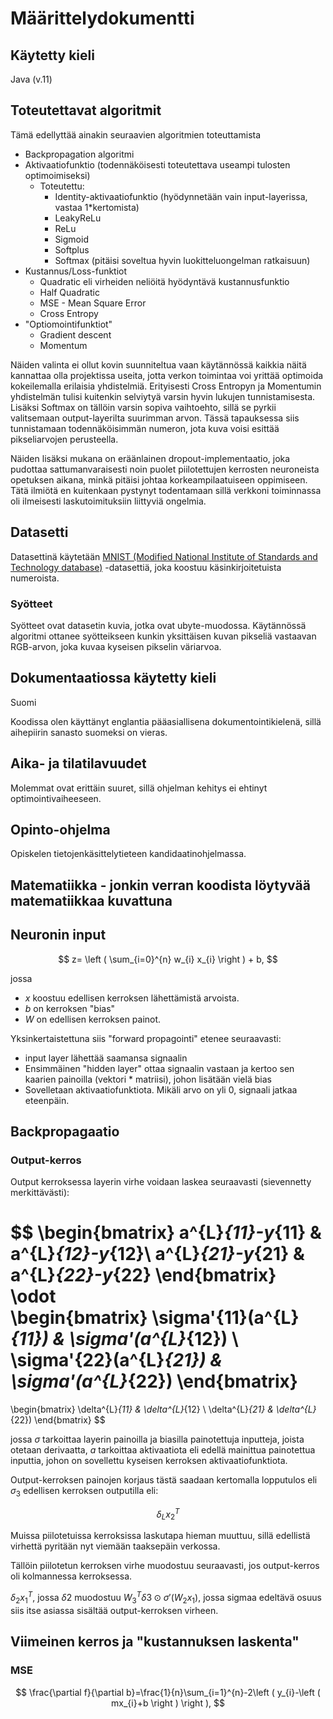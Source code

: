 # Määrittelydokumentti

## Käytetty kieli

Java (v.11)

## Toteutettavat algoritmit

Tämä edellyttää ainakin seuraavien algoritmien toteuttamista

* Backpropagation algoritmi
* Aktivaatiofunktio (todennäköisesti toteutettava useampi tulosten optimoimiseksi)
    * Toteutettu:
        * Identity-aktivaatiofunktio (hyödynnetään vain input-layerissa, vastaa 1*kertomista)
        * LeakyReLu
        * ReLu
        * Sigmoid
        * Softplus
        * Softmax (pitäisi soveltua hyvin luokitteluongelman ratkaisuun)
* Kustannus/Loss-funktiot
    * Quadratic eli virheiden neliöitä hyödyntävä kustannusfunktio
    * Half Quadratic
    * MSE - Mean Square Error
    * Cross Entropy
* "Optiomointifunktiot"
    * Gradient descent
    * Momentum

Näiden valinta ei ollut kovin suunniteltua vaan käytännössä kaikkia näitä kannattaa olla projektissa useita, jotta verkon toimintaa voi yrittää optimoida kokeilemalla erilaisia yhdistelmiä. Erityisesti Cross Entropyn ja Momentumin yhdistelmän tulisi kuitenkin selviytyä varsin hyvin lukujen tunnistamisesta. Lisäksi Softmax on tällöin varsin sopiva vaihtoehto, sillä se pyrkii valitsemaan output-layerilta suurimman arvon. Tässä tapauksessa siis tunnistamaan todennäköisimmän numeron, jota kuva voisi esittää pikseliarvojen perusteella.

Näiden lisäksi mukana on eräänlainen dropout-implementaatio, joka pudottaa sattumanvaraisesti noin puolet piilotettujen kerrosten neuroneista opetuksen aikana, minkä pitäisi johtaa korkeampilaatuiseen oppimiseen. Tätä ilmiötä en kuitenkaan pystynyt todentamaan sillä verkkoni toiminnassa oli ilmeisesti laskutoimituksiin liittyviä ongelmia.

## Datasetti

Datasettinä käytetään [MNIST (Modified National Institute of Standards and Technology database)](http://yann.lecun.com/exdb/mnist/) -datasettiä, joka koostuu käsinkirjoitetuista numeroista. 

### Syötteet

Syötteet ovat datasetin kuvia, jotka ovat ubyte-muodossa. Käytännössä algoritmi ottanee syötteikseen kunkin yksittäisen kuvan pikseliä vastaavan RGB-arvon, joka kuvaa kyseisen pikselin väriarvoa.

## Dokumentaatiossa käytetty kieli

Suomi

Koodissa olen käyttänyt englantia pääasiallisena dokumentointikielenä, sillä aihepiirin sanasto suomeksi on vieras.

## Aika- ja tilatilavuudet

Molemmat ovat erittäin suuret, sillä ohjelman kehitys ei ehtinyt optimointivaiheeseen.


## Opinto-ohjelma

Opiskelen tietojenkäsittelytieteen kandidaatinohjelmassa.

## Matematiikka - jonkin verran koodista löytyvää matematiikkaa kuvattuna

## Neuronin input

$$
z= \left ( \sum_{i=0}^{n} w_{i} x_{i} \right ) + b,
$$

jossa

* $x$ koostuu edellisen kerroksen lähettämistä arvoista.
* $b$ on kerroksen "bias"
* $W$ on edellisen kerroksen painot.

Yksinkertaistettuna siis "forward propagointi" etenee seuraavasti:

* input layer lähettää saamansa signaalin
* Ensimmäinen "hidden layer" ottaa signaalin vastaan ja kertoo sen kaarien painoilla (vektori * matriisi), johon lisätään vielä bias
* Sovelletaan aktivaatiofunktiota. Mikäli arvo on yli 0, signaali jatkaa eteenpäin.

## Backpropagaatio

### Output-kerros

Output kerroksessa layerin virhe voidaan laskea seuraavasti (sievennetty merkittävästi):

$$
\begin{bmatrix}
a^{L}_{11}-y_{11} & a^{L}_{12}-y_{12}\\ 
a^{L}_{21}-y_{21} & a^{L}_{22}-y_{22}
\end{bmatrix}
\odot  
\begin{bmatrix}
\sigma'{11}(a^{L}_{11}) & \sigma'(a^{L}_{12}) \\ 
\sigma'{22}(a^{L}_{21}) & \sigma'(a^{L}_{22})
\end{bmatrix}
=
\begin{bmatrix}
\delta^{L}_{11} & \delta^{L}_{12} \\ 
\delta^{L}_{21} & \delta^{L}_{22})
\end{bmatrix}
$$


jossa $\sigma$ tarkoittaa layerin painoilla ja biasilla painotettuja inputteja, joista otetaan derivaatta, $a$ tarkoittaa aktivaatiota eli edellä mainittua painotettua inputtia, johon on sovellettu kyseisen kerroksen aktivaatiofunktiota. 

Output-kerroksen painojen korjaus tästä saadaan kertomalla lopputulos eli $\sigma_{3}$ edellisen kerroksen outputilla eli:

$$\delta_{L} x^{T}_{2}$$

Muissa piilotetuissa kerroksissa laskutapa hieman muuttuu, sillä edellistä virhettä pyritään nyt viemään taaksepäin verkossa.

Tällöin piilotetun kerroksen virhe muodostuu seuraavasti, jos output-kerros oli kolmannessa kerroksessa.

$\delta_{2} x^{T}_{1}$, jossa $\delta{2}$ muodostuu $W^{T}_{3} \delta{3} \odot \sigma'(W_{2} x_{1})$, jossa sigmaa edeltävä osuus siis itse asiassa sisältää output-kerroksen virheen.

## Viimeinen kerros ja "kustannuksen laskenta"

### MSE

$$
\frac{\partial f}{\partial b}=\frac{1}{n}\sum_{i=1}^{n}-2\left ( y_{i}-\left ( mx_{i}+b \right ) \right ),
$$